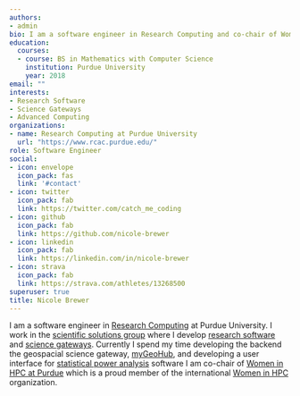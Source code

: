 ```yaml
---
authors:
- admin
bio: I am a software engineer in Research Computing and co-chair of Women in HPC at Purdue University. I work in the scientific solutions group where I develop research software and science gateways.
education:
  courses:
  - course: BS in Mathematics with Computer Science
    institution: Purdue University
    year: 2018
email: ""
interests:
- Research Software
- Science Gateways
- Advanced Computing
organizations:
- name: Research Computing at Purdue University
  url: "https://www.rcac.purdue.edu/"
role: Software Engineer
social:
- icon: envelope
  icon_pack: fas
  link: '#contact'
- icon: twitter
  icon_pack: fab
  link: https://twitter.com/catch_me_coding
- icon: github
  icon_pack: fab
  link: https://github.com/nicole-brewer
- icon: linkedin
  icon_pack: fab
  link: https://linkedin.com/in/nicole-brewer
- icon: strava
  icon_pack: fab
  link: https://strava.com/athletes/13268500
superuser: true
title: Nicole Brewer
---
```


I am a software engineer in [Research Computing](https://www.rcac.purdue.edu/) at Purdue University. I work in the [scientific solutions group](https://communityhub.purdue.edu/groups/ssg) where I develop [research software](https://us-rse.org/) and [science gateways](https://sciencegateways.org/about). Currently I spend my time developing the backend the geospacial science gateway, [myGeoHub](https://mygeohub.org/groups/gabbs), and developing a user interface for [statistical power analysis](https://projectreporter.nih.gov/project_info_description.cfm?aid=9643182&icde=41655443) software I am co-chair of  [Women in HPC at Purdue](https://www.rcac.purdue.edu/whpc) which is a proud member of the international [Women in HPC](https://womeninhpc.org/) organization.
